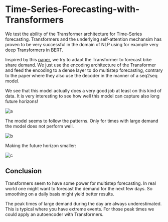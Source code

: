 # Time-Series-Forecasting-with-Transformers

We test the ability of the Transformer architecture for Time-Series forecasting. Transformers and the underlying self-attention mechansim has proven to be very successful in the domain of NLP using for example very deep Transformers in BERT.

Inspired by this [paper](https://arxiv.org/pdf/2001.08317.pdf), we try to adapt the Transformer to forecast bike share demand. We just use the encoding architecture of the Transformer and feed the encoding to a dense layer to do multistep forecasting, contrary to the paper where they also use the decoder in the manner of a seq2seq model. 

We see that this model actually does a very good job at least on this kind of data. It is very interesting to see how well this model can capture also long future horizons!

![a](https://github.com/chenkel-data/Time-Series-Forecasting-with-Transformers/blob/master/demand1.png)


The model seems to follow the patterns. Only for times with large demand the model does not perform well.

![b](https://github.com/chenkel-data/Time-Series-Forecasting-with-Transformers/blob/master/demand2.png)

Making the future horizon smaller:

![c](https://github.com/chenkel-data/Time-Series-Forecasting-with-Transformers/blob/master/demand3.png)


## Conclusion

Transformers seem to have some power for multistep forecasting. In real world one might want to forecast the demand for the next few days. So smoothing on a daily basis might yield better results.

The peak times of large demand during the day are always underestimated. This is typical where you have extreme events. For those peak times we could apply an autoencoder with Transformers.


<!---We have done a simple training set up and no further tuning of parameters.--->
